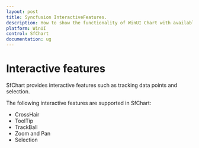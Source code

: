 ```yaml
---
layout: post
title: Syncfusion InteractiveFeatures.
description: How to show the functionality of WinUI Chart with available interaction options such as zooming, selecting, and tracking the data points.
platform: WinUI
control: SfChart
documentation: ug
---
```


# Interactive features

SfChart provides interactive features such as tracking data points and selection.

The following interactive features are supported in SfChart:

* CrossHair
* ToolTip
* TrackBall
* Zoom and Pan
* Selection